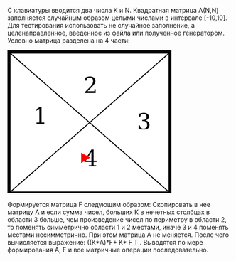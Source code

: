 С клавиатуры вводится два числа K и N. Квадратная матрица А(N,N) заполняется случайным образом целыми числами в интервале [-10,10]. Для тестирования использовать не случайное заполнение, а целенаправленное, введенное из файла или полученное генератором. Условно матрица разделена на 4 части:

![](./image.png)

Формируется матрица F следующим образом: Скопировать в нее матрицу А и если сумма чисел, больших К в нечетных столбцах в области 3 больше, чем произведение чисел по периметру в области 2, то поменять симметрично области 1 и 2 местами, иначе 3 и 4 поменять местами несимметрично. При этом матрица А не меняется. После чего вычисляется выражение: ((К*A)*F+ K\* F T . Выводятся по мере формирования А, F и все матричные операции последовательно.
